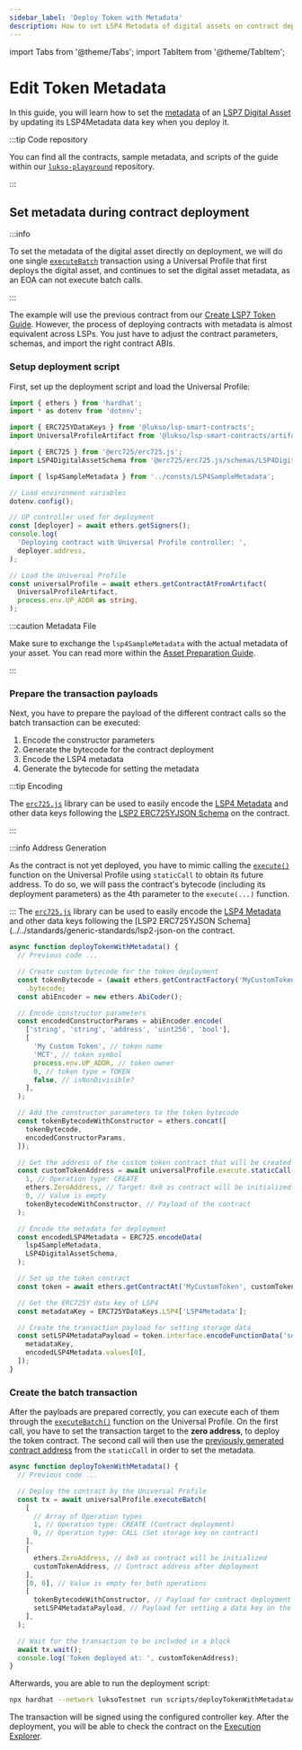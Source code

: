 ```yaml
---
sidebar_label: 'Deploy Token with Metadata'
description: How to set LSP4 Metadata of digital assets on contract deployment.
---
```


import Tabs from '@theme/Tabs';
import TabItem from '@theme/TabItem';

# Edit Token Metadata

In this guide, you will learn how to set the [metadata](../../standards/tokens/LSP4-Digital-Asset-Metadata.md) of an [LSP7 Digital Asset](../../standards/tokens/LSP7-Digital-Asset.md) by updating its LSP4Metadata data key when you deploy it.

:::tip Code repository

You can find all the contracts, sample metadata, and scripts of the guide within our [`lukso-playground`](https://github.com/lukso-network/lukso-playground/tree/main/smart-contracts-hardhat) repository.

:::

## Set metadata during contract deployment

:::info

To set the metadata of the digital asset directly on deployment, we will do one single [`executeBatch`](../../contracts/contracts/LSP0ERC725Account/LSP0ERC725Account.md#executebatch) transaction using a Universal Profile that first deploys the digital asset, and continues to set the digital asset metadata, as an EOA can not execute batch calls.

:::

The example will use the previous contract from our [Create LSP7 Token Guide](./smart-contract-developers/create-lsp7-token.md). However, the process of deploying contracts with metadata is almost equivalent across LSPs. You just have to adjust the contract parameters, schemas, and import the right contract ABIs.

### Setup deployment script

First, set up the deployment script and load the Universal Profile:

```ts title="scripts/deployTokenWithMetadataAsUP.ts"
import { ethers } from 'hardhat';
import * as dotenv from 'dotenv';

import { ERC725YDataKeys } from '@lukso/lsp-smart-contracts';
import UniversalProfileArtifact from '@lukso/lsp-smart-contracts/artifacts/LSP0ERC725Account.json';

import { ERC725 } from '@erc725/erc725.js';
import LSP4DigitalAssetSchema from '@erc725/erc725.js/schemas/LSP4DigitalAsset.json';

import { lsp4SampleMetadata } from '../consts/LSP4SampleMetadata';

// Load environment variables
dotenv.config();

// UP controller used for deployment
const [deployer] = await ethers.getSigners();
console.log(
  'Deploying contract with Universal Profile controller: ',
  deployer.address,
);

// Load the Universal Profile
const universalProfile = await ethers.getContractAtFromArtifact(
  UniversalProfileArtifact,
  process.env.UP_ADDR as string,
);
```

:::caution Metadata File

Make sure to exchange the `lsp4SampleMetadata` with the actual metadata of your asset. You can read more within the [Asset Preparation Guide](../digital-assets/assets.md).

:::

### Prepare the transaction payloads

Next, you have to prepare the payload of the different contract calls so the batch transaction can be executed:

1. Encode the constructor parameters
2. Generate the bytecode for the contract deployment
3. Encode the LSP4 metadata
4. Generate the bytecode for setting the metadata

:::tip Encoding

The [`erc725.js`](../../tools/erc725js/getting-started.md) library can be used to easily encode the [LSP4 Metadata](../../standards/tokens/LSP4-Digital-Asset-Metadata.md) and other data keys following the [LSP2 ERC725YJSON Schema](../../standards/generic-standards/lsp2-json-schema.md) on the contract.

:::

:::info Address Generation

As the contract is not yet deployed, you have to mimic calling the [`execute()`](../../contracts/contracts/ERC725/ERC725.md#execute) function on the Universal Profile using `staticCall` to obtain its future address. To do so, we will pass the contract's bytecode (including its deployment parameters) as the 4th parameter to the `execute(...)` function.

:::
The [`erc725.js`](../../tools/erc725js/getting-started.md) library can be used to easily encode the [LSP4 Metadata](../../standards/tokens/LSP4-Digital-Asset-Metadata.md) and other data keys following the [LSP2 ERC725YJSON Schema](../../standards/generic-standards/lsp2-json-on the contract.

```ts title="scripts/deployTokenWithMetadataAsUP.ts"
async function deployTokenWithMetadata() {
  // Previous code ...

  // Create custom bytecode for the token deployment
  const tokenBytecode = (await ethers.getContractFactory('MyCustomToken'))
    .bytecode;
  const abiEncoder = new ethers.AbiCoder();

  // Encode constructor parameters
  const encodedConstructorParams = abiEncoder.encode(
    ['string', 'string', 'address', 'uint256', 'bool'],
    [
      'My Custom Token', // token name
      'MCT', // token symbol
      process.env.UP_ADDR, // token owner
      0, // token type = TOKEN
      false, // isNonDivisible?
    ],
  );

  // Add the constructor parameters to the token bytecode
  const tokenBytecodeWithConstructor = ethers.concat([
    tokenBytecode,
    encodedConstructorParams,
  ]);

  // Get the address of the custom token contract that will be created
  const customTokenAddress = await universalProfile.execute.staticCall(
    1, // Operation type: CREATE
    ethers.ZeroAddress, // Target: 0x0 as contract will be initialized
    0, // Value is empty
    tokenBytecodeWithConstructor, // Payload of the contract
  );

  // Encode the metadata for deployment
  const encodedLSP4Metadata = ERC725.encodeData(
    lsp4SampleMetadata,
    LSP4DigitalAssetSchema,
  );

  // Set up the token contract
  const token = await ethers.getContractAt('MyCustomToken', customTokenAddress);

  // Get the ERC725Y data key of LSP4
  const metadataKey = ERC725YDataKeys.LSP4['LSP4Metadata'];

  // Create the transaction payload for setting storage data
  const setLSP4MetadataPayload = token.interface.encodeFunctionData('setData', [
    metadataKey,
    encodedLSP4Metadata.values[0],
  ]);
}
```

### Create the batch transaction

After the payloads are prepared correctly, you can execute each of them through the [`executeBatch()`](../../contracts/contracts/ERC725/ERC725.md#executebatch) function on the Universal Profile. On the first call, you have to set the transaction target to the **zero address**, to deploy the token contract. The second call will then use the [previously generated contract address](#prepare-the-transaction-payloads) from the `staticCall` in order to set the metadata.

```ts title="scripts/deployTokenWithMetadataAsUP.ts"
async function deployTokenWithMetadata() {
  // Previous code ...

  // Deploy the contract by the Universal Profile
  const tx = await universalProfile.executeBatch(
    [
      // Array of Operation types
      1, // Operation type: CREATE (Contract deployment)
      0, // Operation type: CALL (Set storage key on contract)
    ],
    [
      ethers.ZeroAddress, // 0x0 as contract will be initialized
      customTokenAddress, // Contract address after deployment
    ],
    [0, 0], // Value is empty for both operations
    [
      tokenBytecodeWithConstructor, // Payload for contract deployment
      setLSP4MetadataPayload, // Payload for setting a data key on the deployed contract
    ],
  );

  // Wait for the transaction to be included in a block
  await tx.wait();
  console.log('Token deployed at: ', customTokenAddress);
}
```

Afterwards, you are able to run the deployment script:

```bash
npx hardhat --network luksoTestnet run scripts/deployTokenWithMetadataAsUP.ts
```

The transaction will be signed using the configured controller key. After the deployment, you will be able to check the contract on the [Execution Explorer](https://explorer.execution.testnet.lukso.network/).
